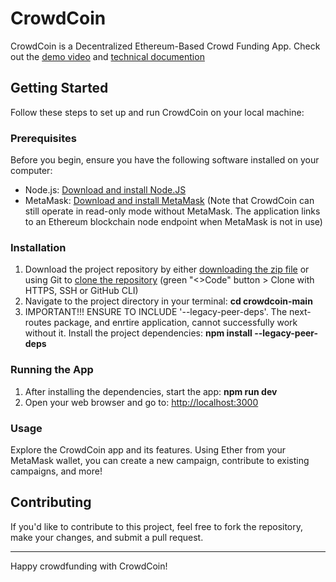 # CrowdCoin

CrowdCoin is a Decentralized Ethereum-Based Crowd Funding App.
Check out the [demo video](https://github.com/theresa-whynot/crowdcoin/blob/main/CrowdCoinDemo.mp4) and [technical documention](https://github.com/theresa-whynot/crowdcoin/blob/main/CrowdCoin%20Technical%20Documentation.pdf) 

## Getting Started

Follow these steps to set up and run CrowdCoin on your local machine:

### Prerequisites

Before you begin, ensure you have the following software installed on your computer:

- Node.js: [Download and install Node.JS](https://nodejs.org/)
- MetaMask: [Download and install MetaMask](https://metamask.io/download/) (Note that CrowdCoin can still operate in read-only mode without MetaMask. The application links to an Ethereum blockchain node endpoint when MetaMask is not in use)

### Installation

1. Download the project repository by either [downloading the zip file](https://github.com/theresa-whynot/crowdcoin/archive/main.zip) or using Git to [clone the repository](https://github.com/theresa-whynot/crowdcoin.git) (green "<>Code" button > Clone with HTTPS, SSH or GitHub CLI)
2. Navigate to the project directory in your terminal: **cd crowdcoin-main**
3. IMPORTANT!!! ENSURE TO INCLUDE '--legacy-peer-deps'. The next-routes package, and enrtire application, cannot successfully work without it.
   Install the project dependencies: **npm install --legacy-peer-deps**
   
### Running the App

1. After installing the dependencies, start the app: **npm run dev**
2. Open your web browser and go to: [http://localhost:3000](http://localhost:3000)

### Usage

Explore the CrowdCoin app and its features. Using Ether from your MetaMask wallet, you can create a new campaign, contribute to existing campaigns, and more!

## Contributing

If you'd like to contribute to this project, feel free to fork the repository, make your changes, and submit a pull request.

---

Happy crowdfunding with CrowdCoin!
